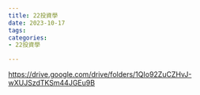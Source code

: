 ```yaml
---
title: 22投資學
date: 2023-10-17
tags: 
categories:
- 22投資學

---
```

https://drive.google.com/drive/folders/1QIo92ZuCZHvJ-wXUJSzdTKSm44JGEu9B
